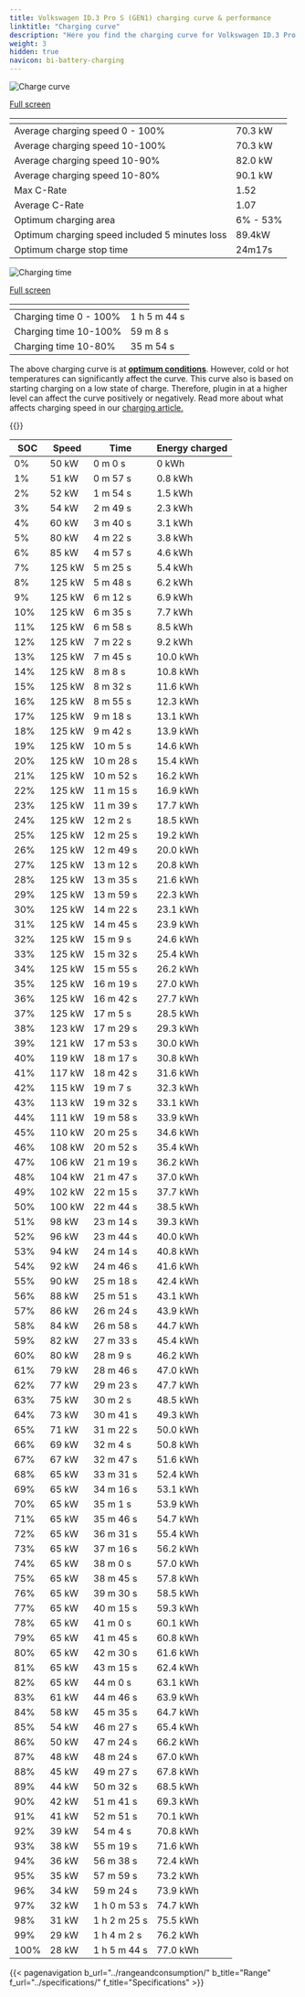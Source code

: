 ```yaml
---
title: Volkswagen ID.3 Pro S (GEN1) charging curve & performance
linktitle: "Charging curve"
description: "Here you find the charging curve for Volkswagen ID.3 Pro S (GEN1)."
weight: 3
hidden: true
navicon: bi-battery-charging
---
```

<!-- markdownlint-disable MD033 -->
<!-- markdownlint-disable MD010 -->
<img src="/images/models/volkswagen/id.3/id.3_pro_s_gen1/chargingcurve.svg" alt="Charge curve" class="img-fluid">

[Full screen](/images/models/volkswagen/id.3/id.3_pro_s_gen1/chargingcurve.svg)


<div class="table-responsive">
<table class="table table-striped border">
	<thead>
		<tr>
			<th>
			</th>
			<th>
			</th>
		</tr>
	</thead>
	<tbody>
		<tr>
			<td>
				Average charging speed 0 - 100%
			</td>
			<td>
				70.3 kW
			</td>
		</tr>
		<tr>
			<td>
				Average charging speed 10-100%
			</td>
			<td>
				70.3 kW
			</td>
		</tr>
		<tr>
			<td>
				Average charging speed 10-90%
			</td>
			<td>
				82.0 kW
			</td>
		</tr>
		<tr>
			<td>
				Average charging speed 10-80%
			</td>
			<td>
				90.1 kW
			</td>
		</tr>
		<tr>
			<td>
				Max C-Rate
			</td>
			<td>
				1.52
			</td>
		</tr>
		<tr>
			<td>
				Average C-Rate
			</td>
			<td>
				1.07
			</td>
		</tr>
		<tr>
			<td>
				Optimum charging area
			</td>
			<td>
				6% - 53%
			</td>
		</tr>
		<tr>
			<td>
				Optimum charging speed included 5 minutes loss
			</td>
			<td>
				89.4kW
			</td>
		</tr>
		<tr>
			<td>
				Optimum charge stop time
			</td>
			<td>
				24m17s
			</td>
		</tr>
	</tbody>
</table>
</div>
<img src="/images/models/volkswagen/id.3/id.3_pro_s_gen1/chargingtime.svg" alt="Charging time" class="img-fluid">

[Full screen](/images/models/volkswagen/id.3/id.3_pro_s_gen1/chargingtime.svg)
<div class="table-responsive">
<table class="table table-striped border">
	<thead>
		<tr>
			<th>
			</th>
			<th>
			</th>
		</tr>
	</thead>
	<tbody>
		<tr>
			<td>
				Charging time 0 - 100%
			</td>
			<td>
				1 h 5 m 44 s
			</td>
		</tr>
		<tr>
			<td>
				Charging time 10-100%
			</td>
			<td>
				 59 m 8 s
			</td>
		</tr>
		<tr>
			<td>
				Charging time 10-80%
			</td>
			<td>
				 35 m 54 s
			</td>
		</tr>
	</tbody>
</table>
</div>


The above charging curve is at **[optimum conditions](../../../../../technology/battery/charging/#temperature)**. However, cold or hot temperatures can significantly affect the curve. This curve also is based on starting charging on a low state of charge. Therefore, plugin in at a higher level can affect the curve positively or negatively. Read more about what affects charging speed in our [charging article.](../../../../../technology/battery/charging/)


{{<evkxdisplayaddarticle />}}
<div class="table-responsive">
<table class="table table-striped border">
	<thead>
		<tr>
			<th>
				SOC
			</th>
			<th>
				Speed
			</th>
			<th>
				Time
			</th>
			<th>
				Energy charged
			</th>
		</tr>
	</thead>
	<tbody>
		<tr>
			<td>
				0%
			</td>
			<td>
				50 kW
			</td>
			<td>
				 0 m 0 s
			</td>
			<td>
				0 kWh
			</td>
		</tr>
		<tr>
			<td>
				1%
			</td>
			<td>
				51 kW
			</td>
			<td>
				 0 m 57 s
			</td>
			<td>
				0.8 kWh
			</td>
		</tr>
		<tr>
			<td>
				2%
			</td>
			<td>
				52 kW
			</td>
			<td>
				 1 m 54 s
			</td>
			<td>
				1.5 kWh
			</td>
		</tr>
		<tr>
			<td>
				3%
			</td>
			<td>
				54 kW
			</td>
			<td>
				 2 m 49 s
			</td>
			<td>
				2.3 kWh
			</td>
		</tr>
		<tr>
			<td>
				4%
			</td>
			<td>
				60 kW
			</td>
			<td>
				 3 m 40 s
			</td>
			<td>
				3.1 kWh
			</td>
		</tr>
		<tr>
			<td>
				5%
			</td>
			<td>
				80 kW
			</td>
			<td>
				 4 m 22 s
			</td>
			<td>
				3.8 kWh
			</td>
		</tr>
		<tr>
			<td>
				6%
			</td>
			<td>
				85 kW
			</td>
			<td>
				 4 m 57 s
			</td>
			<td>
				4.6 kWh
			</td>
		</tr>
		<tr>
			<td>
				7%
			</td>
			<td>
				125 kW
			</td>
			<td>
				 5 m 25 s
			</td>
			<td>
				5.4 kWh
			</td>
		</tr>
		<tr>
			<td>
				8%
			</td>
			<td>
				125 kW
			</td>
			<td>
				 5 m 48 s
			</td>
			<td>
				6.2 kWh
			</td>
		</tr>
		<tr>
			<td>
				9%
			</td>
			<td>
				125 kW
			</td>
			<td>
				 6 m 12 s
			</td>
			<td>
				6.9 kWh
			</td>
		</tr>
		<tr>
			<td>
				10%
			</td>
			<td>
				125 kW
			</td>
			<td>
				 6 m 35 s
			</td>
			<td>
				7.7 kWh
			</td>
		</tr>
		<tr>
			<td>
				11%
			</td>
			<td>
				125 kW
			</td>
			<td>
				 6 m 58 s
			</td>
			<td>
				8.5 kWh
			</td>
		</tr>
		<tr>
			<td>
				12%
			</td>
			<td>
				125 kW
			</td>
			<td>
				 7 m 22 s
			</td>
			<td>
				9.2 kWh
			</td>
		</tr>
		<tr>
			<td>
				13%
			</td>
			<td>
				125 kW
			</td>
			<td>
				 7 m 45 s
			</td>
			<td>
				10.0 kWh
			</td>
		</tr>
		<tr>
			<td>
				14%
			</td>
			<td>
				125 kW
			</td>
			<td>
				 8 m 8 s
			</td>
			<td>
				10.8 kWh
			</td>
		</tr>
		<tr>
			<td>
				15%
			</td>
			<td>
				125 kW
			</td>
			<td>
				 8 m 32 s
			</td>
			<td>
				11.6 kWh
			</td>
		</tr>
		<tr>
			<td>
				16%
			</td>
			<td>
				125 kW
			</td>
			<td>
				 8 m 55 s
			</td>
			<td>
				12.3 kWh
			</td>
		</tr>
		<tr>
			<td>
				17%
			</td>
			<td>
				125 kW
			</td>
			<td>
				 9 m 18 s
			</td>
			<td>
				13.1 kWh
			</td>
		</tr>
		<tr>
			<td>
				18%
			</td>
			<td>
				125 kW
			</td>
			<td>
				 9 m 42 s
			</td>
			<td>
				13.9 kWh
			</td>
		</tr>
		<tr>
			<td>
				19%
			</td>
			<td>
				125 kW
			</td>
			<td>
				 10 m 5 s
			</td>
			<td>
				14.6 kWh
			</td>
		</tr>
		<tr>
			<td>
				20%
			</td>
			<td>
				125 kW
			</td>
			<td>
				 10 m 28 s
			</td>
			<td>
				15.4 kWh
			</td>
		</tr>
		<tr>
			<td>
				21%
			</td>
			<td>
				125 kW
			</td>
			<td>
				 10 m 52 s
			</td>
			<td>
				16.2 kWh
			</td>
		</tr>
		<tr>
			<td>
				22%
			</td>
			<td>
				125 kW
			</td>
			<td>
				 11 m 15 s
			</td>
			<td>
				16.9 kWh
			</td>
		</tr>
		<tr>
			<td>
				23%
			</td>
			<td>
				125 kW
			</td>
			<td>
				 11 m 39 s
			</td>
			<td>
				17.7 kWh
			</td>
		</tr>
		<tr>
			<td>
				24%
			</td>
			<td>
				125 kW
			</td>
			<td>
				 12 m 2 s
			</td>
			<td>
				18.5 kWh
			</td>
		</tr>
		<tr>
			<td>
				25%
			</td>
			<td>
				125 kW
			</td>
			<td>
				 12 m 25 s
			</td>
			<td>
				19.2 kWh
			</td>
		</tr>
		<tr>
			<td>
				26%
			</td>
			<td>
				125 kW
			</td>
			<td>
				 12 m 49 s
			</td>
			<td>
				20.0 kWh
			</td>
		</tr>
		<tr>
			<td>
				27%
			</td>
			<td>
				125 kW
			</td>
			<td>
				 13 m 12 s
			</td>
			<td>
				20.8 kWh
			</td>
		</tr>
		<tr>
			<td>
				28%
			</td>
			<td>
				125 kW
			</td>
			<td>
				 13 m 35 s
			</td>
			<td>
				21.6 kWh
			</td>
		</tr>
		<tr>
			<td>
				29%
			</td>
			<td>
				125 kW
			</td>
			<td>
				 13 m 59 s
			</td>
			<td>
				22.3 kWh
			</td>
		</tr>
		<tr>
			<td>
				30%
			</td>
			<td>
				125 kW
			</td>
			<td>
				 14 m 22 s
			</td>
			<td>
				23.1 kWh
			</td>
		</tr>
		<tr>
			<td>
				31%
			</td>
			<td>
				125 kW
			</td>
			<td>
				 14 m 45 s
			</td>
			<td>
				23.9 kWh
			</td>
		</tr>
		<tr>
			<td>
				32%
			</td>
			<td>
				125 kW
			</td>
			<td>
				 15 m 9 s
			</td>
			<td>
				24.6 kWh
			</td>
		</tr>
		<tr>
			<td>
				33%
			</td>
			<td>
				125 kW
			</td>
			<td>
				 15 m 32 s
			</td>
			<td>
				25.4 kWh
			</td>
		</tr>
		<tr>
			<td>
				34%
			</td>
			<td>
				125 kW
			</td>
			<td>
				 15 m 55 s
			</td>
			<td>
				26.2 kWh
			</td>
		</tr>
		<tr>
			<td>
				35%
			</td>
			<td>
				125 kW
			</td>
			<td>
				 16 m 19 s
			</td>
			<td>
				27.0 kWh
			</td>
		</tr>
		<tr>
			<td>
				36%
			</td>
			<td>
				125 kW
			</td>
			<td>
				 16 m 42 s
			</td>
			<td>
				27.7 kWh
			</td>
		</tr>
		<tr>
			<td>
				37%
			</td>
			<td>
				125 kW
			</td>
			<td>
				 17 m 5 s
			</td>
			<td>
				28.5 kWh
			</td>
		</tr>
		<tr>
			<td>
				38%
			</td>
			<td>
				123 kW
			</td>
			<td>
				 17 m 29 s
			</td>
			<td>
				29.3 kWh
			</td>
		</tr>
		<tr>
			<td>
				39%
			</td>
			<td>
				121 kW
			</td>
			<td>
				 17 m 53 s
			</td>
			<td>
				30.0 kWh
			</td>
		</tr>
		<tr>
			<td>
				40%
			</td>
			<td>
				119 kW
			</td>
			<td>
				 18 m 17 s
			</td>
			<td>
				30.8 kWh
			</td>
		</tr>
		<tr>
			<td>
				41%
			</td>
			<td>
				117 kW
			</td>
			<td>
				 18 m 42 s
			</td>
			<td>
				31.6 kWh
			</td>
		</tr>
		<tr>
			<td>
				42%
			</td>
			<td>
				115 kW
			</td>
			<td>
				 19 m 7 s
			</td>
			<td>
				32.3 kWh
			</td>
		</tr>
		<tr>
			<td>
				43%
			</td>
			<td>
				113 kW
			</td>
			<td>
				 19 m 32 s
			</td>
			<td>
				33.1 kWh
			</td>
		</tr>
		<tr>
			<td>
				44%
			</td>
			<td>
				111 kW
			</td>
			<td>
				 19 m 58 s
			</td>
			<td>
				33.9 kWh
			</td>
		</tr>
		<tr>
			<td>
				45%
			</td>
			<td>
				110 kW
			</td>
			<td>
				 20 m 25 s
			</td>
			<td>
				34.6 kWh
			</td>
		</tr>
		<tr>
			<td>
				46%
			</td>
			<td>
				108 kW
			</td>
			<td>
				 20 m 52 s
			</td>
			<td>
				35.4 kWh
			</td>
		</tr>
		<tr>
			<td>
				47%
			</td>
			<td>
				106 kW
			</td>
			<td>
				 21 m 19 s
			</td>
			<td>
				36.2 kWh
			</td>
		</tr>
		<tr>
			<td>
				48%
			</td>
			<td>
				104 kW
			</td>
			<td>
				 21 m 47 s
			</td>
			<td>
				37.0 kWh
			</td>
		</tr>
		<tr>
			<td>
				49%
			</td>
			<td>
				102 kW
			</td>
			<td>
				 22 m 15 s
			</td>
			<td>
				37.7 kWh
			</td>
		</tr>
		<tr>
			<td>
				50%
			</td>
			<td>
				100 kW
			</td>
			<td>
				 22 m 44 s
			</td>
			<td>
				38.5 kWh
			</td>
		</tr>
		<tr>
			<td>
				51%
			</td>
			<td>
				98 kW
			</td>
			<td>
				 23 m 14 s
			</td>
			<td>
				39.3 kWh
			</td>
		</tr>
		<tr>
			<td>
				52%
			</td>
			<td>
				96 kW
			</td>
			<td>
				 23 m 44 s
			</td>
			<td>
				40.0 kWh
			</td>
		</tr>
		<tr>
			<td>
				53%
			</td>
			<td>
				94 kW
			</td>
			<td>
				 24 m 14 s
			</td>
			<td>
				40.8 kWh
			</td>
		</tr>
		<tr>
			<td>
				54%
			</td>
			<td>
				92 kW
			</td>
			<td>
				 24 m 46 s
			</td>
			<td>
				41.6 kWh
			</td>
		</tr>
		<tr>
			<td>
				55%
			</td>
			<td>
				90 kW
			</td>
			<td>
				 25 m 18 s
			</td>
			<td>
				42.4 kWh
			</td>
		</tr>
		<tr>
			<td>
				56%
			</td>
			<td>
				88 kW
			</td>
			<td>
				 25 m 51 s
			</td>
			<td>
				43.1 kWh
			</td>
		</tr>
		<tr>
			<td>
				57%
			</td>
			<td>
				86 kW
			</td>
			<td>
				 26 m 24 s
			</td>
			<td>
				43.9 kWh
			</td>
		</tr>
		<tr>
			<td>
				58%
			</td>
			<td>
				84 kW
			</td>
			<td>
				 26 m 58 s
			</td>
			<td>
				44.7 kWh
			</td>
		</tr>
		<tr>
			<td>
				59%
			</td>
			<td>
				82 kW
			</td>
			<td>
				 27 m 33 s
			</td>
			<td>
				45.4 kWh
			</td>
		</tr>
		<tr>
			<td>
				60%
			</td>
			<td>
				80 kW
			</td>
			<td>
				 28 m 9 s
			</td>
			<td>
				46.2 kWh
			</td>
		</tr>
		<tr>
			<td>
				61%
			</td>
			<td>
				79 kW
			</td>
			<td>
				 28 m 46 s
			</td>
			<td>
				47.0 kWh
			</td>
		</tr>
		<tr>
			<td>
				62%
			</td>
			<td>
				77 kW
			</td>
			<td>
				 29 m 23 s
			</td>
			<td>
				47.7 kWh
			</td>
		</tr>
		<tr>
			<td>
				63%
			</td>
			<td>
				75 kW
			</td>
			<td>
				 30 m 2 s
			</td>
			<td>
				48.5 kWh
			</td>
		</tr>
		<tr>
			<td>
				64%
			</td>
			<td>
				73 kW
			</td>
			<td>
				 30 m 41 s
			</td>
			<td>
				49.3 kWh
			</td>
		</tr>
		<tr>
			<td>
				65%
			</td>
			<td>
				71 kW
			</td>
			<td>
				 31 m 22 s
			</td>
			<td>
				50.0 kWh
			</td>
		</tr>
		<tr>
			<td>
				66%
			</td>
			<td>
				69 kW
			</td>
			<td>
				 32 m 4 s
			</td>
			<td>
				50.8 kWh
			</td>
		</tr>
		<tr>
			<td>
				67%
			</td>
			<td>
				67 kW
			</td>
			<td>
				 32 m 47 s
			</td>
			<td>
				51.6 kWh
			</td>
		</tr>
		<tr>
			<td>
				68%
			</td>
			<td>
				65 kW
			</td>
			<td>
				 33 m 31 s
			</td>
			<td>
				52.4 kWh
			</td>
		</tr>
		<tr>
			<td>
				69%
			</td>
			<td>
				65 kW
			</td>
			<td>
				 34 m 16 s
			</td>
			<td>
				53.1 kWh
			</td>
		</tr>
		<tr>
			<td>
				70%
			</td>
			<td>
				65 kW
			</td>
			<td>
				 35 m 1 s
			</td>
			<td>
				53.9 kWh
			</td>
		</tr>
		<tr>
			<td>
				71%
			</td>
			<td>
				65 kW
			</td>
			<td>
				 35 m 46 s
			</td>
			<td>
				54.7 kWh
			</td>
		</tr>
		<tr>
			<td>
				72%
			</td>
			<td>
				65 kW
			</td>
			<td>
				 36 m 31 s
			</td>
			<td>
				55.4 kWh
			</td>
		</tr>
		<tr>
			<td>
				73%
			</td>
			<td>
				65 kW
			</td>
			<td>
				 37 m 16 s
			</td>
			<td>
				56.2 kWh
			</td>
		</tr>
		<tr>
			<td>
				74%
			</td>
			<td>
				65 kW
			</td>
			<td>
				 38 m 0 s
			</td>
			<td>
				57.0 kWh
			</td>
		</tr>
		<tr>
			<td>
				75%
			</td>
			<td>
				65 kW
			</td>
			<td>
				 38 m 45 s
			</td>
			<td>
				57.8 kWh
			</td>
		</tr>
		<tr>
			<td>
				76%
			</td>
			<td>
				65 kW
			</td>
			<td>
				 39 m 30 s
			</td>
			<td>
				58.5 kWh
			</td>
		</tr>
		<tr>
			<td>
				77%
			</td>
			<td>
				65 kW
			</td>
			<td>
				 40 m 15 s
			</td>
			<td>
				59.3 kWh
			</td>
		</tr>
		<tr>
			<td>
				78%
			</td>
			<td>
				65 kW
			</td>
			<td>
				 41 m 0 s
			</td>
			<td>
				60.1 kWh
			</td>
		</tr>
		<tr>
			<td>
				79%
			</td>
			<td>
				65 kW
			</td>
			<td>
				 41 m 45 s
			</td>
			<td>
				60.8 kWh
			</td>
		</tr>
		<tr>
			<td>
				80%
			</td>
			<td>
				65 kW
			</td>
			<td>
				 42 m 30 s
			</td>
			<td>
				61.6 kWh
			</td>
		</tr>
		<tr>
			<td>
				81%
			</td>
			<td>
				65 kW
			</td>
			<td>
				 43 m 15 s
			</td>
			<td>
				62.4 kWh
			</td>
		</tr>
		<tr>
			<td>
				82%
			</td>
			<td>
				65 kW
			</td>
			<td>
				 44 m 0 s
			</td>
			<td>
				63.1 kWh
			</td>
		</tr>
		<tr>
			<td>
				83%
			</td>
			<td>
				61 kW
			</td>
			<td>
				 44 m 46 s
			</td>
			<td>
				63.9 kWh
			</td>
		</tr>
		<tr>
			<td>
				84%
			</td>
			<td>
				58 kW
			</td>
			<td>
				 45 m 35 s
			</td>
			<td>
				64.7 kWh
			</td>
		</tr>
		<tr>
			<td>
				85%
			</td>
			<td>
				54 kW
			</td>
			<td>
				 46 m 27 s
			</td>
			<td>
				65.4 kWh
			</td>
		</tr>
		<tr>
			<td>
				86%
			</td>
			<td>
				50 kW
			</td>
			<td>
				 47 m 24 s
			</td>
			<td>
				66.2 kWh
			</td>
		</tr>
		<tr>
			<td>
				87%
			</td>
			<td>
				48 kW
			</td>
			<td>
				 48 m 24 s
			</td>
			<td>
				67.0 kWh
			</td>
		</tr>
		<tr>
			<td>
				88%
			</td>
			<td>
				45 kW
			</td>
			<td>
				 49 m 27 s
			</td>
			<td>
				67.8 kWh
			</td>
		</tr>
		<tr>
			<td>
				89%
			</td>
			<td>
				44 kW
			</td>
			<td>
				 50 m 32 s
			</td>
			<td>
				68.5 kWh
			</td>
		</tr>
		<tr>
			<td>
				90%
			</td>
			<td>
				42 kW
			</td>
			<td>
				 51 m 41 s
			</td>
			<td>
				69.3 kWh
			</td>
		</tr>
		<tr>
			<td>
				91%
			</td>
			<td>
				41 kW
			</td>
			<td>
				 52 m 51 s
			</td>
			<td>
				70.1 kWh
			</td>
		</tr>
		<tr>
			<td>
				92%
			</td>
			<td>
				39 kW
			</td>
			<td>
				 54 m 4 s
			</td>
			<td>
				70.8 kWh
			</td>
		</tr>
		<tr>
			<td>
				93%
			</td>
			<td>
				38 kW
			</td>
			<td>
				 55 m 19 s
			</td>
			<td>
				71.6 kWh
			</td>
		</tr>
		<tr>
			<td>
				94%
			</td>
			<td>
				36 kW
			</td>
			<td>
				 56 m 38 s
			</td>
			<td>
				72.4 kWh
			</td>
		</tr>
		<tr>
			<td>
				95%
			</td>
			<td>
				35 kW
			</td>
			<td>
				 57 m 59 s
			</td>
			<td>
				73.2 kWh
			</td>
		</tr>
		<tr>
			<td>
				96%
			</td>
			<td>
				34 kW
			</td>
			<td>
				 59 m 24 s
			</td>
			<td>
				73.9 kWh
			</td>
		</tr>
		<tr>
			<td>
				97%
			</td>
			<td>
				32 kW
			</td>
			<td>
				1 h 0 m 53 s
			</td>
			<td>
				74.7 kWh
			</td>
		</tr>
		<tr>
			<td>
				98%
			</td>
			<td>
				31 kW
			</td>
			<td>
				1 h 2 m 25 s
			</td>
			<td>
				75.5 kWh
			</td>
		</tr>
		<tr>
			<td>
				99%
			</td>
			<td>
				29 kW
			</td>
			<td>
				1 h 4 m 2 s
			</td>
			<td>
				76.2 kWh
			</td>
		</tr>
		<tr>
			<td>
				100%
			</td>
			<td>
				28 kW
			</td>
			<td>
				1 h 5 m 44 s
			</td>
			<td>
				77.0 kWh
			</td>
		</tr>
	</tbody>
</table>
</div>


{{< pagenavigation b_url="../rangeandconsumption/" b_title="Range" f_url="../specifications/" f_title="Specifications" >}}
